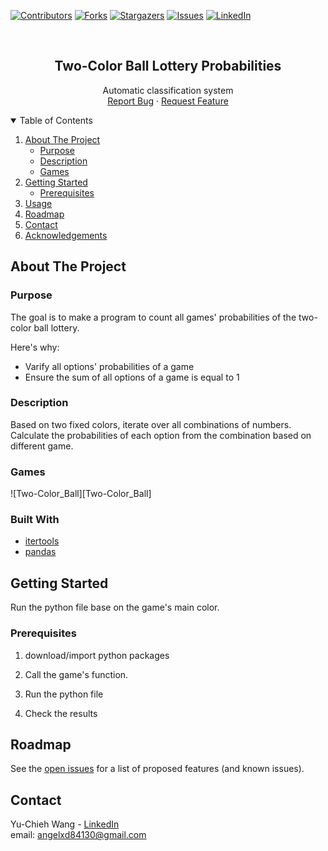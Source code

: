 
[![Contributors][contributors-shield]][contributors-url]
[![Forks][forks-shield]][forks-url]
[![Stargazers][stars-shield]][stars-url]
[![Issues][issues-shield]][issues-url]
[![LinkedIn][linkedin-shield]][linkedin-url]



<!-- PROJECT LOGO -->
<br />
<p align="center">

  <h2 align="center">Two-Color Ball Lottery Probabilities</h2>

  <p align="center">
    Automatic classification system
    <br /> 
    <a href="https://github.com/angelxd84130/NewsClassification/issues">Report Bug</a>
    ·
    <a href="https://github.com/angelxd84130/NewsClassification/issues">Request Feature</a>
  </p>
</p>



<!-- TABLE OF CONTENTS -->
<details open="open">
  <summary>Table of Contents</summary>
  <ol>
    <li>
      <a href="#about-the-project">About The Project</a>
      <ul>
        <li><a href="#purpose">Purpose</a></li>
        <li><a href="#description">Description</a></li>
        <li><a href="#games">Games</a></li>
      </ul>
    </li>
    <li>
      <a href="#getting-started">Getting Started</a>
      <ul>
        <li><a href="#prerequisites">Prerequisites</a></li>
      </ul>
    </li>
    <li><a href="#usage">Usage</a></li>
    <li><a href="#roadmap">Roadmap</a></li>
    <li><a href="#contact">Contact</a></li>
    <li><a href="#acknowledgements">Acknowledgements</a></li>
  </ol>
</details>



<!-- ABOUT THE PROJECT -->

## About The Project  
### Purpose  

The goal is to make a program to count all games' probabilities of the two-color ball lottery.  

Here's why:
* Varify all options' probabilities of a game
* Ensure the sum of all options of a game is equal to 1


### Description  
Based on two fixed colors, iterate over all combinations of numbers.  
Calculate the probabilities of each option from the combination based on different game.

### Games  
![Two-Color_Ball][Two-Color_Ball]  

  

### Built With

* [itertools](https://docs.python.org/3/library/itertools.html)
* [pandas](https://pandas.pydata.org/)


<!-- GETTING STARTED -->
## Getting Started

Run the python file base on the game's main color.

### Prerequisites


1. download/import python packages  

2. Call the game's function.
   
3. Run the python file
   
4. Check the results




<!-- ROADMAP -->
## Roadmap

See the [open issues](https://github.com/angelxd4130/Two-Color_Ball_Lottery_Probabilities/issues) for a list of proposed features (and known issues).


<!-- CONTACT -->
## Contact

Yu-Chieh Wang - [LinkedIn](https://www.linkedin.com/in/yu-chieh-wang/)  
email: angelxd84130@gmail.com




<!-- MARKDOWN LINKS & IMAGES -->
<!-- https://www.markdownguide.org/basic-syntax/#reference-style-links -->
[contributors-shield]: https://img.shields.io/github/contributors/angelxd84130/Two-Color_Ball_Lottery_Probabilities.svg?style=for-the-badge
[contributors-url]: https://github.com/angelxd84130/Two-Color_Ball_Lottery_Probabilities/graphs/contributors
[forks-shield]: https://img.shields.io/github/forks/angelxd84130/Two-Color_Ball_Lottery_Probabilities.svg?style=for-the-badge
[forks-url]: https://github.com/angelxd84130/Two-Color_Ball_Lottery_Probabilities/network/members
[stars-shield]: https://img.shields.io/github/stars/angelxd84130/Two-Color_Ball_Lottery_Probabilities.svg?style=for-the-badge
[stars-url]: https://github.com/angelxd84130/Two-Color_Ball_Lottery_Probabilities/stargazers
[issues-shield]: https://img.shields.io/github/issues/angelxd84130/Two-Color_Ball_Lottery_Probabilities.svg?style=for-the-badge
[issues-url]: https://github.com/angelxd84130/Two-Color_Ball_Lottery_Probabilities/issues
[license-shield]: https://img.shields.io/github/license/angelxd84130/Two-Color_Ball_Lottery_Probabilities.svg?style=for-the-badge
[license-url]: https://github.com/angelxd84130/Two-Color_Ball_Lottery_Probabilities/blob/master/LICENSE.txt
[linkedin-shield]: https://img.shields.io/badge/-LinkedIn-black.svg?style=for-the-badge&logo=linkedin&colorB=555
[linkedin-url]: https://www.linkedin.com/in/yu-chieh-wang/
[product-screenshot0]: Two-Color_Ball.png

